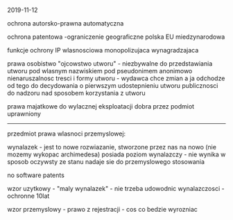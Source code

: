 2019-11-12

ochrona autorsko-prawna
automatyczna

ochrona patentowa
-ograniczenie geograficzne
	      polska
	      EU
	      miedzynarodowa


funkcje ochrony IP
	wlasnosciowa
	monopolizujaca
	wynagradzajaca

prawa osobistwo
	"ojcowstwo utworu" - niezbywalne
        do przedstawiania utworu
      	 	 pod wlasnym nazwiskiem
	    	 pod pseudonimem
	  	 anonimowo
	nienaruszalnosc tresci i formy utworu - wydawca chce zmian a ja odchodze od tego
	do decydowania o pierwszym udostepnieniu utworu publicznosci
	do nadzoru nad sposobem korzystania z utworu

prawa majatkowe
      do wylacznej eksploatacji dobra przez podmiot uprawniony

------------------------------------------
przedmiot prawa wlasnoci przemyslowej:

wynalazek - jest to nowe rozwiazanie, stworzone przez nas na nowo (nie mozemy wykopac archimedesa)
	  posiada poziom wynalazczy - nie wynika w sposob oczywsty ze stanu
	  nadaje sie do przemyslowego stosowania


no software patents

wzor uzytkowy - "maly wynalazek" - nie trzeba udowodnic wynalazczosci - ochronne 10lat

wzor przemyslowy - prawo z rejestracji - cos co bedzie wyrozniac